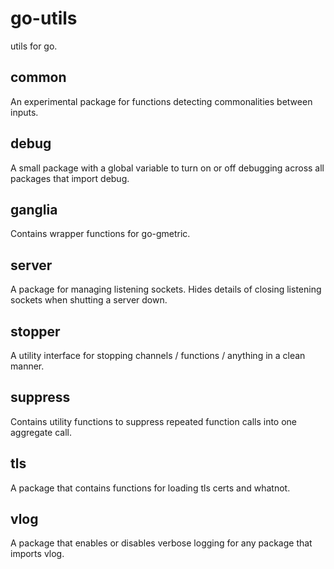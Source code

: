 go-utils
========
utils for go.

common
------
An experimental package for functions detecting commonalities between inputs.

debug
-----
A small package with a global variable to turn on or off debugging across all packages
that import debug.

ganglia
-------
Contains wrapper functions for go-gmetric.

server
------
A package for managing listening sockets. Hides details of closing listening sockets
when shutting a server down.

stopper
-------
A utility interface for stopping channels / functions / anything in a clean manner.

suppress
--------
Contains utility functions to suppress repeated function calls into one aggregate call.

tls
---
A package that contains functions for loading tls certs and whatnot.

vlog
----
A package that enables or disables verbose logging for any package that imports vlog.
